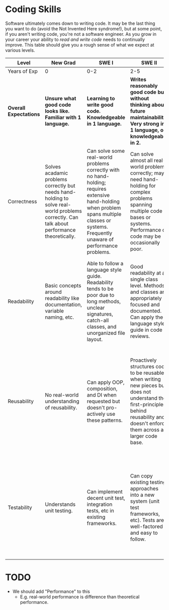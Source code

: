 # Coding Skills
Software ultimately comes down to writing code. It may be the last thing you want to do (avoid the Not Invented Here syndrome!), but at some point, if you aren't writing code, you're not a software engineer. As you grow in your career your ability to *read and write code* needs to continually improve. This table should give you a rough sense of what we expect at various levels.


| Level                    | New Grad                                                                                                                                    | SWE I                                                                                                                                                                                          | SWE II                                                                                                                                                                                 | Sr.                                                                                                                                                                                                                 | Staff+                                                                                                                                                                                                    |
|--------------------------|---------------------------------------------------------------------------------------------------------------------------------------------|------------------------------------------------------------------------------------------------------------------------------------------------------------------------------------------------|----------------------------------------------------------------------------------------------------------------------------------------------------------------------------------------|---------------------------------------------------------------------------------------------------------------------------------------------------------------------------------------------------------------------|-----------------------------------------------------------------------------------------------------------------------------------------------------------------------------------------------------------|
| Years of Exp             | 0                                                                                                                                           | 0-2                                                                                                                                                                                            | 2-5                                                                                                                                                                                    | 4-8                                                                                                                                                                                                                 | 6+                                                                                                                                                                                                        |
| **Overall Expectations** | **Unsure what good code looks like. Familiar with 1 language.**                                                                             | **Learning to write good code. Knowledgeable in 1 language.**                                                                                                                                  | **Writes reasonably good code but without thinking about future maintainability. Very strong in 1 language, or knowledgeable in 2.**                                                   | **Writes excellent code and has 6-12 month view of maintainability. Expert in 1 language, or very strong in 2.**                                                                                                    | **Writes excellent code and has ~2+ years view of maintainability. Very strong in 3 languages or expertise in 1 and very strong in another.**                                                             |
| Correctness              | Solves acadamic problems correctly but needs hand-holding to solve real-world problems correctly. Can talk about performance theoretically. | Can solve some real-world problems correctly with no hand-holding; requires extensive hand-holding when problem spans multiple classes or systems. Frequently unaware of performance problems. | Can solve almost all real-world problems correctly; may need hand-holding for complex problems spanning multiple code bases or systems. Performance of code may be occasionally poor.  | Can solve all real-world problems correctly. Regularly catches correctness problems via code reviews. almost always gets performance considerations right.                                                          | Can solve all real-world problems correctly while also anticipating problems that might arise in the future. Regularly suggests edge-case improvements in code reviews.                                   |
| Readability              | Basic concepts around readability like documentation, variable naming, etc.                                                                 | Able to follow a language style guide. Readability tends to be poor due to long methods, unclear signatures, catch-all classes, and unorganized file layout.                                   | Good readability at a single class level. Methods and classes are appropriately focused and documented. Can apply the language style guide in code reviews.                            | Excellent readability at a single-file level (hard to suggest improvements) and solid across classes. Regularly suggests code reorganization across files to keep the entire codebase well-factored.                | Can keep code organized across >100KLoC so an entire codebase is readable. Regularly teaches and enforces readability concepts.                                                                           |
| Reusability              | No real-world understanding of reusability.                                                                                                 | Can apply OOP, composition, and DI when requested but doesn't pro-actively use these patterns.                                                                                                 | Proactively structures code to be reusable when writing new pieces but does not understand the first-principles behind reusability and doesn't enforce them across a larger code base. | Familiar with OOP design patterns, composition design patterns, standard DI tools/techniques, MVC, etc. Can explain reusability concepts and regularly teaches individuals on the code they are most familiar with. | Expert in reusability and regularly up-levels team members via mentorship. Enforces reusable software across their codebase and tangential codebases.                                                     |
| Testability              | Understands unit testing.                                                                                                                   | Can implement decent unit test, integration tests, etc in existing frameworks.                                                                                                                 | Can copy existing testing approaches into a new system (unit test frameworks, etc). Tests are well-factored and easy to follow.                                                        | Can propose new testing strategies that fit the problem at hand (smoke tests, performance tests, etc). Tests are very reliable and thorough.                                                                        | Understands the entire universe of testing all the way through QA and what should be used when. Mentors the team and creates new testing frameworks and processes to improve the quality of the software. |


# TODO
* We should add "Performance" to this
  * E.g. real-world performance is difference than theoretical performance. 
